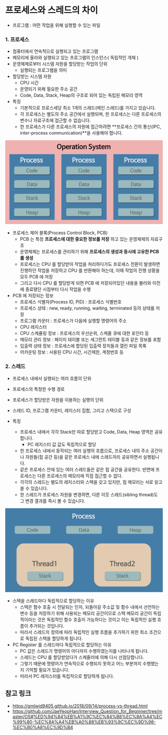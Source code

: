 # 프로세스와 스레드의 차이

- 프로그램 : 어떤 작업을 위해 실행할 수 있는 파일

### 1. 프로세스

- 컴퓨터에서 연속적으로 실행되고 있는 프로그램
- 메모리에 올라와 실행되고 있는 프로그램의 인스턴스( 독립적인 개체 )
- 운영체제로부터 시스템 자원을 할당받는 작업의 단위
  - 실행되는 프로그램을 의미
- 할당받는 시스템 자원
  - CPU 시간
  - 운영되기 위해 필요한 주소 공간
  - Code, Data, Stack, Heap의 구조로 되어 있는 독립된 메모리 영역
- 특징
  - 기본적으로 프로스세당 최소 1개의  스레드(메인 스레드)를 가지고 있습니다.
  - 각 프로세스는 별도의 주소 공간에서 실행되며, 한 프로세스는 다른 프로세스의 변수나 자료구조에 접근할 수 없습니다.
  - 한 프로세스가 다른 프로세스의 자원에 접근하려면 **프로세스 간의 통신(IPC, inter-process communication)**을 사용해야 합니다.


![](../img/1.png)

- 프로세스 제어 블록(Process Control Block, PCB)
  - PCB 는 특정 **프로세스에 대한 중요한 정보를 저장** 하고 있는 운영체제의 자료구조
  - 운영체제는 프로세스를 관리하기 위해 **프로세스의 생성과 동시에 고유한 PCB 를 생성**
  - 프로세스는 CPU 를 할당받아 작업을 처리하다가도 프로세스 전환이 발생하면 진행하던 작업을 저장하고 CPU 를 반환해야 하는데, 이때 작업의 진행 상황을 모두 PCB 에 저장
  - 그리고 다시 CPU 를 할당받게 되면 PCB 에 저장되어있던 내용을 불러와 이전에 종료됐던 시점부터 다시 작업을 수행
- PCB 에 저장되는 정보
  - 프로세스 식별자(Process ID, PID) : 프로세스 식별번호
  - 프로세스 상태 : new, ready, running, waiting, terminated 등의 상태를 저장
  - 프로그램 카운터 : 프로세스가 다음에 실행할 명령어의 주소
  - CPU 레지스터
  - CPU 스케쥴링 정보 : 프로세스의 우선순위, 스케줄 큐에 대한 포인터 등
  - 메모리 관리 정보 : 페이지 테이블 또는 세그먼트 테이블 등과 같은 정보를 포함
  - 입출력 상태 정보 : 프로세스에 할당된 입출력 장치들과 열린 파일 목록
  - 어카운팅 정보 : 사용된 CPU 시간, 시간제한, 계정번호 등



### 2. 스레드

- 프로세스 내에서 실행되는 여러 흐름의 단위
- 프로세스의 특정한 수행 경로
- 프로세스가 할당받은 자원을 이용하는 실행의 단위
- 스레드 ID, 프로그램 카운터, 레지스터 집합, 그리고 스택으로 구성

- 특징
  - 프로세스 내에서 각각 Stack만 따로 할당받고 Code, Data, Heap 영역은 공유합니다.
    - PC 레지스터 값 값도 독립적으로 할당
  - 한 프로세스 내에서 동작되는 여러 실행의 흐름으로, 프로세스 내의 주소 공간이나 자원들(힙 공간 등)을 같은 프로세스 내에 스레드끼리 공유하면서 실행됩니다.
  - 같은 프로세스 안에 있는 여러 스레드들은 같은 힙 공간을 공유한다. 반면에 프로세스는 다른 프로세스의 메모리에 직접 접근할 수 없다.
  - 각각의 스레드는 별도의 레지스터와 스택을 갖고 있지만, 힙 메모리는 서로 읽고 쓸 수 있습니다.
  - 한 스레드가 프로세스 자원을 변경하면, 다른 이웃 스레드(sibling thread)도 그 변경 결과를 즉시 볼 수 있습니다.

![](../img/2.png)

- 스택을 스레드마다 독립적으로 할당하는 이유
  - 스택은 함수 호출 시 전달되는 인자, 되돌아갈 주소값 및 함수 내에서 선언하는 변수 등을 저장하기 위해 사용되는 메모리 공간이므로 스택 메모리 공간이 독립적이라는 것은 독립적인 함수 호출이 가능하다는 것이고 이는 독립적인 실행 흐름이 추가되는 것입니다.
  - 따라서 스레드의 정의에 따라 독립적인 실행 흐름을 추가하기 위한 최소 조건으로 독립된 스택을 할당하게 됩니다.
- PC Register 를 스레드마다 독립적으로 할당하는 이유
  - PC 값은 스레드가 명령어의 어디까지 수행하였는지를 나타나게 됩니다.
  - 스레드는 CPU 를 할당받았다가 스케줄러에 의해 다시 선점당합니다.
  - 그렇기 때문에 명령어가 연속적으로 수행되지 못하고 어느 부분까지 수행했는지 기억할 필요가 있습니다.
  - 따라서 PC 레지스터를 독립적으로 할당하게 됩니다.



## 참고 링크

- https://gmlwjd9405.github.io/2018/09/14/process-vs-thread.html
- https://github.com/JaeYeopHan/Interview_Question_for_Beginner/tree/master/OS#%ED%94%84%EB%A1%9C%EC%84%B8%EC%8A%A4%EC%99%80-%EC%8A%A4%EB%A0%88%EB%93%9C%EC%9D%98-%EC%B0%A8%EC%9D%B4